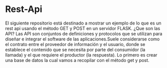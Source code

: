# Rest-Api
El siguiente repositorio está destinado a mostrar un ejemplo de lo que es un rest api usando el método GET y POST en un servidor FLASK.
¿Que son las API?
Las API son conjuntos de definiciones y protocolos que se utilizan para diseñar e integrar el software de las aplicaciones.Suele considerarse como el contrato entre el proveedor de información y el usuario, donde se establece el contenido que se necesita por parte del consumidor (la llamada) y el que requiere el productor (la respuesta).
Lo primero es crear una base de datos la cual vamos a recopilar con el método get y post.
